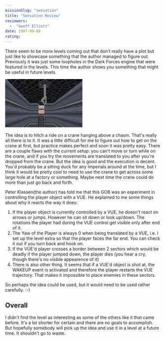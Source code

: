```yaml
---
missionSlug: "sensation"
title: "Sensation Review"
reviewers: 
  -  "Geoff Elliott"
date: 1997-09-08
rating:
---
```


There seem to be more levels coming out that don't really have a plot but just like to showcase something that the author managed to figure out. Previously it was just some loopholes in the Dark Forces engine that were featured in the levels. This time the author shows you something that might be useful in future levels.

![Sensation screenshot](./sensation.png "Your job is to hitch a ride on this crane.")

The idea is to hitch a ride on a crane hanging above a chasm. That's really all there is to it. It was a little difficult for me to figure out how to get on the crane at first, but practice makes perfect and soon it was pretty easy. There are a couple flaws with the current setup: you can't move or turn while on the crane, and if you try the movements are translated to you after you're dropped from the crane. But the idea is good and the execution is decent. You'd probably be a sitting duck for any Imperials around at the time, but I think it would be pretty cool to need to use the crane to get across some large hole at a factory or something. Maybe next time the crane could do more than just go back and forth.

Peter Klassen(the author) has told me that this GOB was an experiment in controlling the player object with a VUE. He explained to me some things about why it reacts the way it does:

1. If the player object is currently controlled by a VUE, he doesn't react on arrows or jumps. However he can sit down or look up/down. The rotations the player had during the VUE control get visible only after end of it.
2. The Yaw of the Player is always 0 when being translated by a VUE, i.e. I set up the level extra so that the player faces the far end. You can check it out if you turn back and hook on.
3. If the VUE'd player crosses a border between 2 sectors which would be deadly if the player jumped down, the player dies (you hear a cry, though there's no visible appearence of it)
4. There is also other thing. It seems that if a VUE'd object is shot at, the WAKEUP event is activated and therefore the player restarts the VUE trajectory. That makes it impossible to place enemies in these sectors.

So perhaps the idea could be used, but it would need to be used rather carefully. :-)

## Overall

I didn't find the level as interesting as some of the others like it that came before. It's a lot shorter for certain and there are no goals to accomplish. But hopefully somebody will pick up the idea and use it in a level at a future time. It shouldn't go to waste.